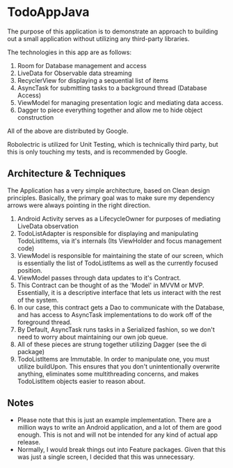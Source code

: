# TodoAppJava

The purpose of this application is to demonstrate an approach to building out a small application without utilizing any third-party libraries.

The technologies in this app are as follows:

1. Room for Database management and access
1. LiveData for Observable data streaming
1. RecyclerView for displaying a sequential list of items
1. AsyncTask for submitting tasks to a background thread (Database Access)
1. ViewModel for managing presentation logic and mediating data access.
1. Dagger to piece everything together and allow me to hide object construction

All of the above are distributed by Google.

Robolectric is utilized for Unit Testing, which is technically third party, but this is only touching my tests, and is recommended by Google.

## Architecture & Techniques

The Application has a very simple architecture, based on Clean design principles. Basically, the primary goal was to make sure my dependency arrows were always pointing in the right direction.

1. Android Activity serves as a LifecycleOwner for purposes of mediating LiveData observation
1. TodoListAdapter is responsible for displaying and manipulating TodoListItems, via it's internals (Its ViewHolder and focus management code)
1. ViewModel is responsible for maintaining the state of our screen, which is essentially the list of TodoListItems as well as the currently focused position.
1. ViewModel passes through data updates to it's Contract.
1. This Contract can be thought of as the 'Model' in MVVM or MVP.  Essentially, it is a descriptive interface that lets us interact with the rest of the system.
1. In our case, this contract gets a Dao to communicate with the Database, and has access to AsyncTask implementations to do work off of the foreground thread.
1. By Default, AsyncTask runs tasks in a Serialized fashion, so we don't need to worry about maintaining our own job queue.
1. All of these pieces are strung together utilizing Dagger (see the di package)
1. TodoListItems are Immutable. In order to manipulate one, you must utilize buildUpon. This ensures that you don't unintentionally overwrite anything, eliminates some multithreading concerns, and makes TodoListItem objects easier to reason about.

## Notes

* Please note that this is just an example implementation. There are a million ways to write an Android application, and a lot of them are good enough. This is not and will not be intended for any kind of actual app release.
* Normally, I would break things out into Feature packages. Given that this was just a single screen, I decided that this was unnecessary.
